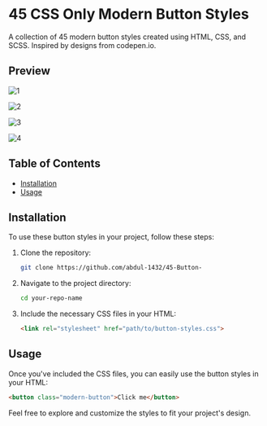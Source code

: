 # 45 CSS Only Modern Button Styles


A collection of 45 modern button styles created using HTML, CSS, and SCSS. Inspired by designs from codepen.io.

## Preview

![1](https://github.com/abdul-1432/45-Button-/assets/124916666/31274cdd-c4ea-472e-b893-28c3822158cc)

![2](https://github.com/abdul-1432/45-Button-/assets/124916666/123e93d1-94d3-4a32-a040-dab1e73fa67e)

![3](https://github.com/abdul-1432/45-Button-/assets/124916666/103648bb-e7d3-446d-8333-28cdcd62cee0)

![4](https://github.com/abdul-1432/45-Button-/assets/124916666/163eb1fc-b31e-4221-82a0-784ca71af586)




## Table of Contents

- [Installation](#installation)
- [Usage](#usage)


## Installation

To use these button styles in your project, follow these steps:

1. Clone the repository:

   ```bash
   git clone https://github.com/abdul-1432/45-Button-
   ```

2. Navigate to the project directory:

   ```bash
   cd your-repo-name
   ```

3. Include the necessary CSS files in your HTML:

   ```HTML
   <link rel="stylesheet" href="path/to/button-styles.css">
   ```

## Usage

Once you've included the CSS files, you can easily use the button styles in your HTML:

```HTML
<button class="modern-button">Click me</button>
```

Feel free to explore and customize the styles to fit your project's design.

